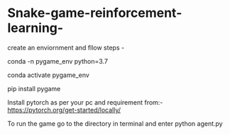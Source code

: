 # Snake-game-reinforcement-learning-

create an enviornment and fllow steps - 

conda -n pygame_env python=3.7

conda activate pygame_env

pip install pygame

Install pytorch as per your pc and requirement from:-
https://pytorch.org/get-started/locally/

To run the game go to the directory in terminal and enter python agent.py

